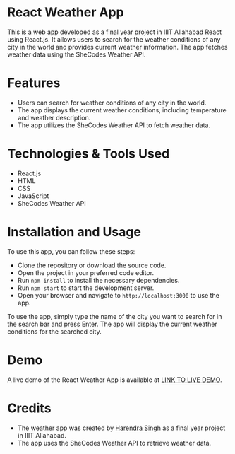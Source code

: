 # React Weather App
This is a web app developed as a final year project in IIIT Allahabad React using React.js. It allows users to search for the weather conditions of any city in the world and provides current weather information. The app fetches weather data using the SheCodes Weather API.
# Features
- Users can search for weather conditions of any city in the world.
- The app displays the current weather conditions, including temperature and weather description.
- The app utilizes the SheCodes Weather API to fetch weather data.

# Technologies & Tools Used
- React.js
- HTML
- CSS
- JavaScript
- SheCodes Weather API

# Installation and Usage
To use this app, you can follow these steps:

- Clone the repository or download the source code.
- Open the project in your preferred code editor.
- Run  `npm install` to install the necessary dependencies.
- Run `npm start` to start the development server.
- Open your browser and navigate to `http://localhost:3000` to use the app.

To use the app, simply type the name of the city you want to search for in the search bar and press Enter. The app will display the current weather conditions for the searched city.

# Demo
A live demo of the React Weather App is available at [LINK TO LIVE DEMO](https://meek-cajeta-2eb2bb.netlify.app/).

# Credits
- The weather app was created by [Harendra Singh](https://github.com/Harendrasingh1) as a final year project in IIIT Allahabad.
- The app uses the SheCodes Weather API to retrieve weather data.
